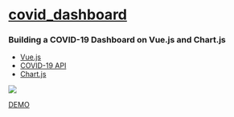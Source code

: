 # [covid_dashboard](https://gboriss.github.io/covid_dashboard/)
### Building a COVID-19 Dashboard on Vue.js and Chart.js

* [Vue.js](https://vuejs.org/)
* [COVID-19 API](https://covid19api.com/)
* [Chart.js](https://www.chartjs.org/)

<a href="https://gboriss.github.io/covid_dashboard/">
	<img src="https://i.ibb.co/TPthtbg/covid.png">
</a>

[DEMO](https://gboriss.github.io/covid_dashboard/)
